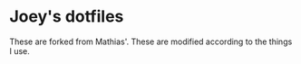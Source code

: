 # Joey's dotfiles

These are forked from Mathias'. These are modified according to the things I use.